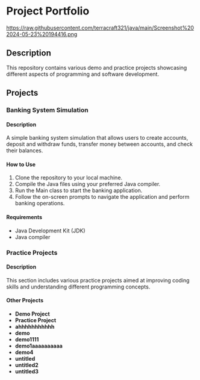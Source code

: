 # Project Portfolio

https://raw.githubusercontent.com/terracraft321/java/main/Screenshot%202024-05-23%20194416.png

## Description

This repository contains various demo and practice projects showcasing different aspects of programming and software development.

## Projects

### Banking System Simulation

#### Description

A simple banking system simulation that allows users to create accounts, deposit and withdraw funds, transfer money between accounts, and check their balances.

#### How to Use

1. Clone the repository to your local machine.
2. Compile the Java files using your preferred Java compiler.
3. Run the Main class to start the banking application.
4. Follow the on-screen prompts to navigate the application and perform banking operations.

#### Requirements

- Java Development Kit (JDK)
- Java compiler


### Practice Projects

#### Description

This section includes various practice projects aimed at improving coding skills and understanding different programming concepts.

#### Other Projects

- **Demo Project**
- **Practice Project**
- **ahhhhhhhhhhh**
- **demo**
- **demo1111**
- **demo1aaaaaaaaaa**
- **demo4**
- **untitled**
- **untitled2**
- **untitled3**

<!-- Add more projects as needed -->

